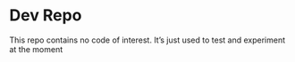 # Dev Repo

This repo contains no code of interest. It’s just used to test and experiment at the moment